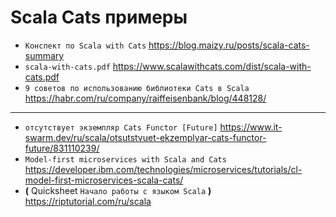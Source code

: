 # Scala Cats примеры

* `Конспект по Scala with Cats` https://blog.maizy.ru/posts/scala-cats-summary
* `scala-with-cats.pdf` https://www.scalawithcats.com/dist/scala-with-cats.pdf
* `9 советов по использованию библиотеки Cats в Scala` https://habr.com/ru/company/raiffeisenbank/blog/448128/


---

* `отсутствует экземпляр Cats Functor [Future]` https://www.it-swarm.dev/ru/scala/otsutstvuet-ekzemplyar-cats-functor-future/831110239/
* `Model-first microservices with Scala and Cats` https://developer.ibm.com/technologies/microservices/tutorials/cl-model-first-microservices-scala-cats/
* **(** Quicksheet `Начало работы с языком Scala` **)** https://riptutorial.com/ru/scala
